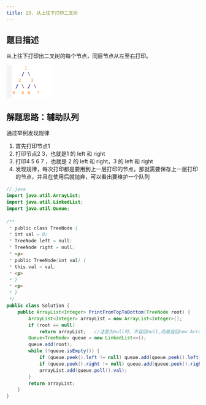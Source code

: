 ```yaml
---
title: 23. 从上往下打印二叉树
---
```


## 题目描述

从上往下打印出二叉树的每个节点，同层节点从左至右打印。

![树](/images/剑指offer/23.从上往下打印二叉树.jpg)

## 解题思路：辅助队列

通过举例发现规律
1. 首先打印节点1
2. 打印节点2 3，也就是1 的 left 和 right
3. 打印4 5 6 7 ，也就是 2 的 left 和 right，3 的 left 和 right
4. 发现规律，每次打印都是要用到上一层打印的节点，那就需要保存上一层打印的节点，并且在使用后就抛弃，可以看出要维护一个队列

```java
//.java
import java.util.ArrayList;
import java.util.LinkedList;
import java.util.Queue;

/**
 * public class TreeNode {
 * int val = 0;
 * TreeNode left = null;
 * TreeNode right = null;
 * <p>
 * public TreeNode(int val) {
 * this.val = val;
 * <p>
 * }
 * <p>
 * }
 */
public class Solution {
    public ArrayList<Integer> PrintFromTopToBottom(TreeNode root) {
        ArrayList<Integer> arrayList = new ArrayList<Integer>();
        if (root == null)
            return arrayList;   //注意为null时，不返回null,而是返回new ArrayList,即 []
        Queue<TreeNode> queue = new LinkedList<>();
        queue.add(root);
        while (!queue.isEmpty()) {
            if (queue.peek().left != null) queue.add(queue.peek().left);
            if (queue.peek().right != null) queue.add(queue.peek().right);
            arrayList.add(queue.poll().val);
        }
        return arrayList;
    }
}
```